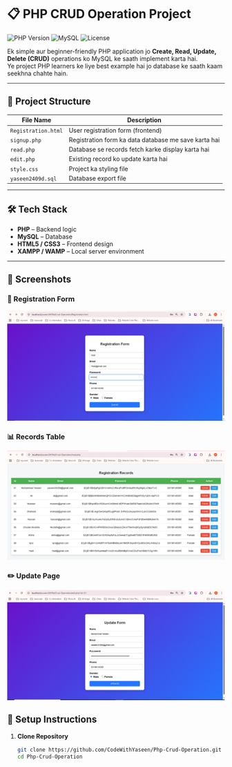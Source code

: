# 📋 PHP CRUD Operation Project

![PHP Version](https://img.shields.io/badge/PHP-8.0+-blue)
![MySQL](https://img.shields.io/badge/Database-MySQL-orange)
![License](https://img.shields.io/badge/License-MIT-green)

Ek simple aur beginner-friendly PHP application jo **Create, Read, Update, Delete (CRUD)** operations ko MySQL ke saath implement karta hai.  
Ye project PHP learners ke liye best example hai jo database ke saath kaam seekhna chahte hain.

---

## 📂 Project Structure

| File Name            | Description |
|----------------------|-------------|
| `Registration.html`  | User registration form (frontend) |
| `signup.php`         | Registration form ka data database me save karta hai |
| `read.php`           | Database se records fetch karke display karta hai |
| `edit.php`           | Existing record ko update karta hai |
| `style.css`          | Project ka styling file |
| `yaseen2409d.sql`    | Database export file |

---

## 🛠️ Tech Stack
- **PHP** – Backend logic
- **MySQL** – Database
- **HTML5 / CSS3** – Frontend design
- **XAMPP / WAMP** – Local server environment

---

## 📸 Screenshots

### 📝 Registration Form
![Registration Form](images/registration.png)

### 📊 Records Table
![Records Table](images/table.png)

### ✏️ Update Page
![Update Page](images/update.png)


## 🚀 Setup Instructions

1. **Clone Repository**
   ```bash
   git clone https://github.com/CodeWithYaseen/Php-Crud-Operation.git
   cd Php-Crud-Operation
